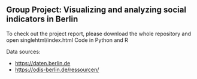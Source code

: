## Group Project: Visualizing and analyzing social indicators in Berlin

To check out the project report, please download the whole repository and open singlehtml/index.html
Code in Python and R

Data sources:
- https://daten.berlin.de
- https://odis-berlin.de/ressourcen/
